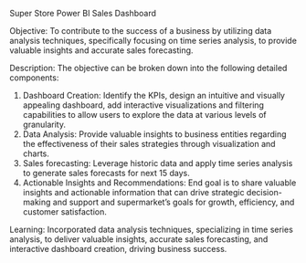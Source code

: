 Super Store Power BI Sales Dashboard

Objective:
To contribute to the success of a business by utilizing data analysis techniques, specifically focusing on time series analysis, to provide valuable insights and accurate sales forecasting.

Description:
The objective can be broken down into the following detailed components:
1.	Dashboard Creation: Identify the KPIs, design an intuitive and visually appealing dashboard, add interactive visualizations and filtering capabilities to allow users to explore the data at various levels of granularity.
2.	Data Analysis: Provide valuable insights to business entities regarding the effectiveness of their sales strategies through visualization and charts.
3.	Sales forecasting: Leverage historic data and apply time series analysis to generate sales forecasts for next 15 days.
4.	Actionable Insights and Recommendations: End goal is to share valuable insights and actionable information that can drive strategic decision-making and support and supermarket’s goals for growth, efficiency, and customer satisfaction.

Learning:
Incorporated data analysis techniques, specializing in time series analysis, to deliver valuable insights, accurate sales forecasting, and interactive dashboard creation, driving business success.



